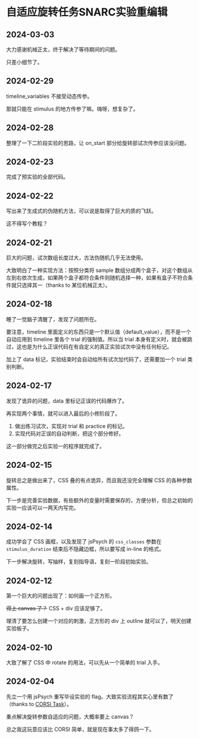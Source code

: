 # 自适应旋转任务SNARC实验重编辑

## 2024-03-03
大力感谢机械正太，终于解决了等待期间的问题。

只差小细节了。

## 2024-02-29
timeline_variables 不接受动态传参。

那就只能在 stimulus 的地方传参了嘛。嗨呀，想复杂了。

## 2024-02-28
整理了一下二阶段实验的思路，让 on_start 部分给旋转部试次传参应该没问题。

## 2024-02-23
完成了预实验的全部代码。

## 2024-02-22
写出来了生成式的伪随机方法，可以说是取得了巨大的质的飞跃。

这不得写个教程？

## 2024-02-21
巨大的问题，试次数组长度过大，古法伪随机几乎无法使用。

大致明白了一种实现方法：按照分类将 sample 数组分成两个盒子，对这个数组从左到右依次生成，如果两个盒子都符合条件则随机选择一种，如果有盒子不符合条件就只选择其一（thanks to 某位机械正太）。

## 2024-02-18
睡了一觉脑子清醒了，发现了问题所在。

要注意，timeline 里面定义的东西只是一个默认值（default_value），而不是一个自动应用到 timeline 里各个 trial 的强制值。所以当 trial 本身有定义时，就会被跳过，这也是为什么正误代码在有自定义的真正实验试次中没有任何标记。

加上了 data 标记，实验结束时会自动给所有试次加代码了，还需要加一个 trial 类别判断。

## 2024-02-17
发现了诡异的问题，data 里标记正误的代码爆炸了。

再实现两个事情，就可以进入最后的小修阶段了。

1. 做出练习试次，实现对 trial 和 practice 的标记。
2. 实现代码对正误的自动判断，把这个部分修好。

这一部分做完之后实验一的程序就完成了。

## 2024-02-15
旋转总之是做出来了，CSS 叠的有点诡异，而且我还没完全理解 CSS 的各种参数属性。

下一步是完善实验数据，有些额外的变量时需要保存的，方便分析，但总之初始的实验一应该可以一两天内写完。

## 2024-02-14
成功学会了 CSS 画框，以及发现了 jsPsych 的 `css_classes` 参数在 `stimulus_duration` 结束后不隐藏边框，所以要写成 in-line 的格式。

下一步解决旋转，写抽样，复刻指导语，复刻一阶段初始实验。

## 2024-02-12
第一个巨大的问题出现了：如何画一个正方形。

~~得上 canvas 了？~~ CSS + div 应该足够了。

理清了要怎么创建一个对应的刺激，正方形的 div 上 outline 就可以了，明天创建实验板子。

## 2024-02-10
大致了解了 CSS 中 rotate 的用法，可以先从一个简单的 trial 入手。

## 2024-02-04
先立一个用 jsPsych 重写毕设实验的 flag。大致实验流程其实心里有数了（thanks to [CORSI Task](../corsi/index.md)）。

重点解决旋转参数自适应的问题，大概率要上 canvas？

总之我这玩意应该比 CORSI 简单，就是现在事太多了得鸽一下。
